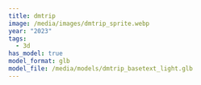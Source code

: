 ```yaml
---
title: dmtrip
image: /media/images/dmtrip_sprite.webp
year: "2023"
tags:
  - 3d
has_model: true
model_format: glb
model_file: /media/models/dmtrip_basetext_light.glb
---
```

